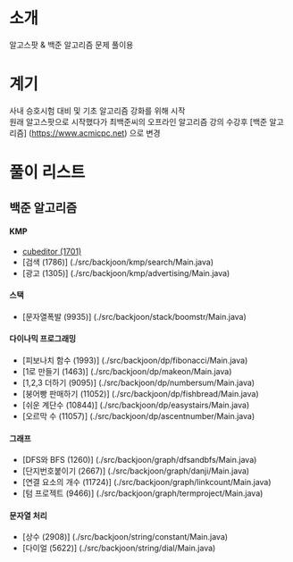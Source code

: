 # 소개
알고스팟 & 백준 알고리즘 문제 풀이용

# 계기
사내 승호시험 대비 및 기초 알고리즘 강화를 위해 시작  
원래 알고스팟으로 시작했다가 최백준씨의 오프라인 알고리즘 강의 수강후 [백준 알고리즘] (https://www.acmicpc.net) 으로 변경

# 풀이 리스트
## 백준 알고리즘
#### KMP
* [cubeditor (1701)](./src/backjoon/kmp/cubeditor/Main.java)
* [검색 (1786)] (./src/backjoon/kmp/search/Main.java)
* [광고 (1305)] (./src/backjoon/kmp/advertising/Main.java)

#### 스택
* [문자열폭발 (9935)] (./src/backjoon/stack/boomstr/Main.java)

#### 다이나믹 프로그래밍
* [피보나치 함수 (1993)] (./src/backjoon/dp/fibonacci/Main.java)
* [1로 만들기 (1463)] (./src/backjoon/dp/makeon/Main.java)
* [1,2,3 더하기 (9095)] (./src/backjoon/dp/numbersum/Main.java)
* [붕어빵 판매하기 (11052)] (./src/backjoon/dp/fishbread/Main.java)
* [쉬운 계단수 (10844)] (./src/backjoon/dp/easystairs/Main.java)
* [오르막 수 (11057)] (./src/backjoon/dp/ascentnumber/Main.java)

#### 그래프
* [DFS와 BFS (1260)] (./src/backjoon/graph/dfsandbfs/Main.java)
* [단지번호붙이기 (2667)] (./src/backjoon/graph/danji/Main.java) 
* [연결 요소의 개수 (11724)] (./src/backjoon/graph/linkcount/Main.java)
* [텀 프로젝트 (9466)] (./src/backjoon/graph/termproject/Main.java)

#### 문자열 처리
* [상수 (2908)] (./src/backjoon/string/constant/Main.java)
* [다이얼 (5622)] (./src/backjoon/string/dial/Main.java)